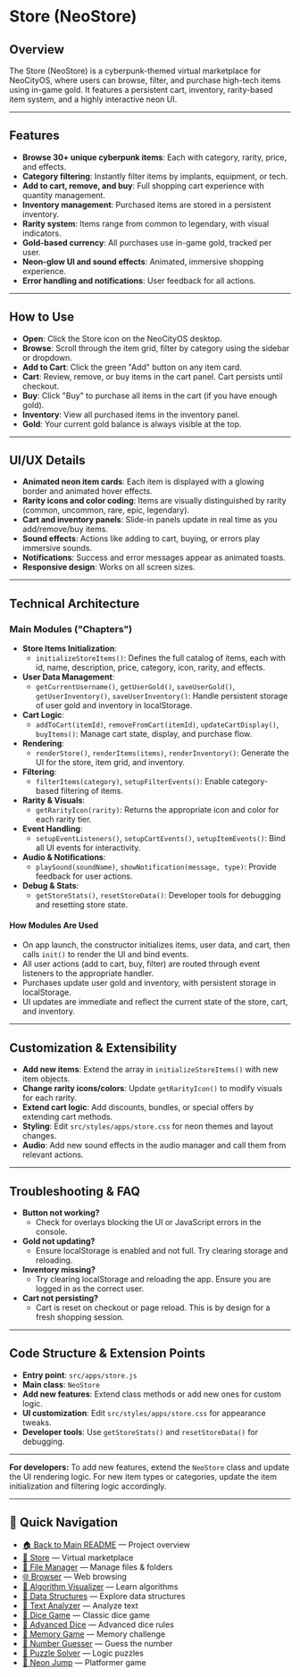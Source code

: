 # Store (NeoStore)

## Overview
The Store (NeoStore) is a cyberpunk-themed virtual marketplace for NeoCityOS, where users can browse, filter, and purchase high-tech items using in-game gold. It features a persistent cart, inventory, rarity-based item system, and a highly interactive neon UI.

---

## Features
- **Browse 30+ unique cyberpunk items**: Each with category, rarity, price, and effects.
- **Category filtering**: Instantly filter items by implants, equipment, or tech.
- **Add to cart, remove, and buy**: Full shopping cart experience with quantity management.
- **Inventory management**: Purchased items are stored in a persistent inventory.
- **Rarity system**: Items range from common to legendary, with visual indicators.
- **Gold-based currency**: All purchases use in-game gold, tracked per user.
- **Neon-glow UI and sound effects**: Animated, immersive shopping experience.
- **Error handling and notifications**: User feedback for all actions.

---

## How to Use
- **Open**: Click the Store icon on the NeoCityOS desktop.
- **Browse**: Scroll through the item grid, filter by category using the sidebar or dropdown.
- **Add to Cart**: Click the green "Add" button on any item card.
- **Cart**: Review, remove, or buy items in the cart panel. Cart persists until checkout.
- **Buy**: Click "Buy" to purchase all items in the cart (if you have enough gold).
- **Inventory**: View all purchased items in the inventory panel.
- **Gold**: Your current gold balance is always visible at the top.

---

## UI/UX Details
- **Animated neon item cards**: Each item is displayed with a glowing border and animated hover effects.
- **Rarity icons and color coding**: Items are visually distinguished by rarity (common, uncommon, rare, epic, legendary).
- **Cart and inventory panels**: Slide-in panels update in real time as you add/remove/buy items.
- **Sound effects**: Actions like adding to cart, buying, or errors play immersive sounds.
- **Notifications**: Success and error messages appear as animated toasts.
- **Responsive design**: Works on all screen sizes.

---

## Technical Architecture

### Main Modules ("Chapters")
- **Store Items Initialization**: 
  - `initializeStoreItems()`: Defines the full catalog of items, each with id, name, description, price, category, icon, rarity, and effects.
- **User Data Management**:
  - `getCurrentUsername()`, `getUserGold()`, `saveUserGold()`, `getUserInventory()`, `saveUserInventory()`: Handle persistent storage of user gold and inventory in localStorage.
- **Cart Logic**:
  - `addToCart(itemId)`, `removeFromCart(itemId)`, `updateCartDisplay()`, `buyItems()`: Manage cart state, display, and purchase flow.
- **Rendering**:
  - `renderStore()`, `renderItems(items)`, `renderInventory()`: Generate the UI for the store, item grid, and inventory.
- **Filtering**:
  - `filterItems(category)`, `setupFilterEvents()`: Enable category-based filtering of items.
- **Rarity & Visuals**:
  - `getRarityIcon(rarity)`: Returns the appropriate icon and color for each rarity tier.
- **Event Handling**:
  - `setupEventListeners()`, `setupCartEvents()`, `setupItemEvents()`: Bind all UI events for interactivity.
- **Audio & Notifications**:
  - `playSound(soundName)`, `showNotification(message, type)`: Provide feedback for user actions.
- **Debug & Stats**:
  - `getStoreStats()`, `resetStoreData()`: Developer tools for debugging and resetting store state.

#### How Modules Are Used
- On app launch, the constructor initializes items, user data, and cart, then calls `init()` to render the UI and bind events.
- All user actions (add to cart, buy, filter) are routed through event listeners to the appropriate handler.
- Purchases update user gold and inventory, with persistent storage in localStorage.
- UI updates are immediate and reflect the current state of the store, cart, and inventory.

---

## Customization & Extensibility
- **Add new items**: Extend the array in `initializeStoreItems()` with new item objects.
- **Change rarity icons/colors**: Update `getRarityIcon()` to modify visuals for each rarity.
- **Extend cart logic**: Add discounts, bundles, or special offers by extending cart methods.
- **Styling**: Edit `src/styles/apps/store.css` for neon themes and layout changes.
- **Audio**: Add new sound effects in the audio manager and call them from relevant actions.

---

## Troubleshooting & FAQ
- **Button not working?**
  - Check for overlays blocking the UI or JavaScript errors in the console.
- **Gold not updating?**
  - Ensure localStorage is enabled and not full. Try clearing storage and reloading.
- **Inventory missing?**
  - Try clearing localStorage and reloading the app. Ensure you are logged in as the correct user.
- **Cart not persisting?**
  - Cart is reset on checkout or page reload. This is by design for a fresh shopping session.

---

## Code Structure & Extension Points
- **Entry point**: `src/apps/store.js`
- **Main class**: `NeoStore`
- **Add new features**: Extend class methods or add new ones for custom logic.
- **UI customization**: Edit `src/styles/apps/store.css` for appearance tweaks.
- **Developer tools**: Use `getStoreStats()` and `resetStoreData()` for debugging.

---

**For developers:**
To add new features, extend the `NeoStore` class and update the UI rendering logic. For new item types or categories, update the item initialization and filtering logic accordingly.

---

## 🔗 Quick Navigation

- [🏠 Back to Main README](../../README.md) — Project overview
- [🛒 Store](./Store.md) — Virtual marketplace
- [📁 File Manager](./FileManager.md) — Manage files & folders
- [🌐 Browser](./Browser.md) — Web browsing
- [🧮 Algorithm Visualizer](./AlgorithmVisualizer.md) — Learn algorithms
- [🧱 Data Structures](./DataStructures.md) — Explore data structures
- [📝 Text Analyzer](./TextAnalyzer.md) — Analyze text
- [🎲 Dice Game](./DiceGame.md) — Classic dice game
- [🎲 Advanced Dice](./AdvancedDice.md) — Advanced dice rules
- [🧠 Memory Game](./MemoryGame.md) — Memory challenge
- [🔢 Number Guesser](./NumberGuesser.md) — Guess the number
- [🧩 Puzzle Solver](./PuzzleSolver.md) — Logic puzzles
- [🚀 Neon Jump](./NeonJump.md) — Platformer game 